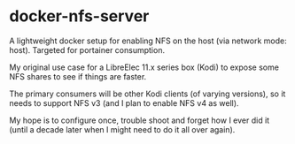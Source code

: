 # docker-nfs-server

A lightweight docker setup for enabling NFS on the host (via network mode: host). Targeted for portainer consumption.

My original use case for a LibreElec 11.x series box (Kodi) to expose some NFS shares to see if things are faster.

The primary consumers will be other Kodi clients (of varying versions), so it needs to support NFS v3 (and I plan to enable NFS v4 as well).

My hope is to configure once, trouble shoot and forget how I ever did it (until a decade later when I might need to do it all over again).